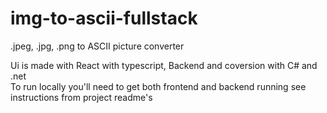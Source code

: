 # img-to-ascii-fullstack
.jpeg, .jpg, .png to ASCII picture converter

Ui is made with React with typescript, Backend and coversion with C# and .net <br/> 
To run locally you'll need to get both frontend and backend running see instructions from project readme's
